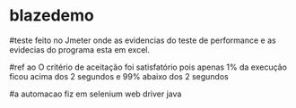 # blazedemo

#teste feito no Jmeter onde as evidencias do teste de performance e as evidecias do programa esta em excel.

#ref ao O critério de aceitação foi satisfatório pois apenas 1% da execução ficou acima dos 2 segundos e 99% abaixo dos 2 segundos

#a automacao fiz em selenium web driver java
